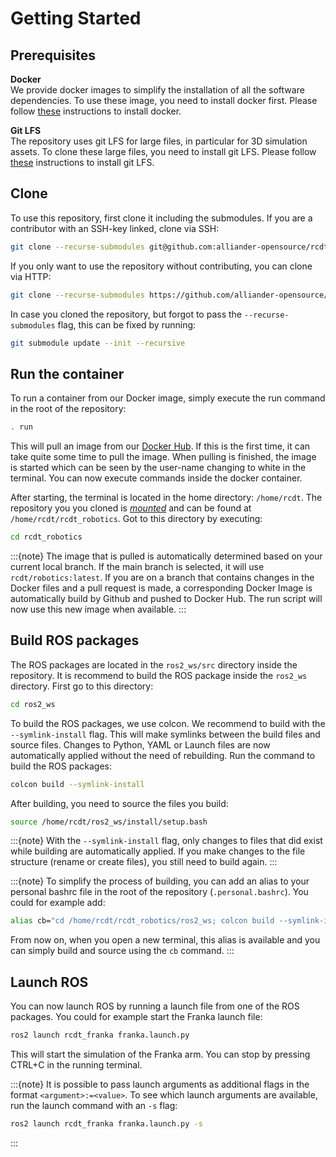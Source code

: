 # Getting Started

## Prerequisites

**Docker**\
We provide docker images to simplify the installation of all the software dependencies. To use these image, you need to install docker first. Please follow [these](docker) instructions to install docker.

**Git LFS**\
The repository uses git LFS for large files, in particular for 3D simulation assets. To clone these large files, you need to install git LFS. Please follow  [these](https://git-lfs.com/) instructions to install git LFS.

## Clone

To use this repository, first clone it including the submodules. If you are a contributor with an SSH-key linked, clone via SSH:

```bash
git clone --recurse-submodules git@github.com:alliander-opensource/rcdt_robotics.git
```

If you only want to use the repository without contributing, you can clone via HTTP:

```bash
git clone --recurse-submodules https://github.com/alliander-opensource/rcdt_robotics.git
```

In case you cloned the repository, but forgot to pass the `--recurse-submodules` flag, this can be fixed by running:

```bash
git submodule update --init --recursive
```

## Run the container

To run a container from our Docker image, simply execute the run command in the root of the repository:

```bash
. run
```

This will pull an image from our [Docker Hub](https://hub.docker.com/r/rcdt/robotics). If this is the first time, it can take quite some time to pull the image. When pulling is finished, the image is started which can be seen by the user-name changing to white in the terminal. You can now execute commands inside the docker container.

After starting, the terminal is located in the home directory: `/home/rcdt`. The repository you you cloned is [*mounted*](https://docs.docker.com/engine/storage/bind-mounts/) and can be found at `/home/rcdt/rcdt_robotics`. Got to this directory by executing:

```bash
cd rcdt_robotics
```

:::{note}
The image that is pulled is automatically determined based on your current local branch. If the main branch is selected, it will use `rcdt/robotics:latest`. If you are on a branch that contains changes in the Docker files and a pull request is made, a corresponding Docker Image is automatically build by Github and pushed to Docker Hub. The run script will now use this new image when available.
:::

## Build ROS packages

The ROS packages are located in the `ros2_ws/src` directory inside the repository. It is recommend to build the ROS package inside the `ros2_ws` directory. First go to this directory:

```bash
cd ros2_ws
```

To build the ROS packages, we use colcon. We recommend to build with the `--symlink-install` flag. This will make symlinks between the build files and source files. Changes to Python, YAML or Launch files are now automatically applied without the need of rebuilding. Run the command to build the ROS packages:

```bash
colcon build --symlink-install
```

After building, you need to source the files you build:

```bash
source /home/rcdt/ros2_ws/install/setup.bash
```

:::{note}
With the `--symlink-install` flag, only changes to files that did exist while building are automatically applied. If you make changes to the file structure (rename or create files), you still need to build again.
:::

:::{note}
To simplify the process of building, you can add an alias to your personal bashrc file in the root of the repository (`.personal.bashrc`). You could for example add:

```bash
alias cb="cd /home/rcdt/rcdt_robotics/ros2_ws; colcon build --symlink-install; source install/setup.bash"
```

From now on, when you open a new terminal, this alias is available and you can simply build and source using the `cb` command.
:::

## Launch ROS

You can now launch ROS by running a launch file from one of the ROS packages. You could for example start the Franka launch file:

```bash
ros2 launch rcdt_franka franka.launch.py
```

This will start the simulation of the Franka arm. You can stop by pressing CTRL+C in the running terminal.

:::{note}
It is possible to pass launch arguments as additional flags in the format `<argument>:=<value>`. To see which launch arguments are available, run the launch command with an `-s` flag:

```bash
ros2 launch rcdt_franka franka.launch.py -s
```

:::

